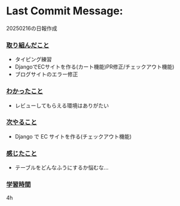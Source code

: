 # Last Commit Message:
20250216の日報作成

### <u>取り組んだこと</u>
- タイピング練習
- DjangoでECサイトを作る(カート機能)PR修正/チェックアウト機能)
- ブログサイトのエラー修正

### <u>わかったこと</u>
- レビューしてもらえる環境はありがたい

### <u>次やること</u>
- Django で EC サイトを作る(チェックアウト機能)

### <u>感じたこと</u>
- テーブルをどんなふうにするか悩むな...

### <u>学習時間</u>
4h
